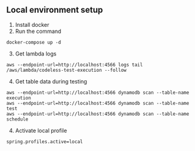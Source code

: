 ## Local environment setup

1. Install docker
2. Run the command
```
docker-compose up -d
```
3. Get lambda logs
```
aws --endpoint-url=http://localhost:4566 logs tail /aws/lambda/codeless-test-execution --follow
```

4. Get table data during testing
```
aws --endpoint-url=http://localhost:4566 dynamodb scan --table-name execution
aws --endpoint-url=http://localhost:4566 dynamodb scan --table-name test
aws --endpoint-url=http://localhost:4566 dynamodb scan --table-name schedule
```

4. Activate local profile
```
spring.profiles.active=local
```
